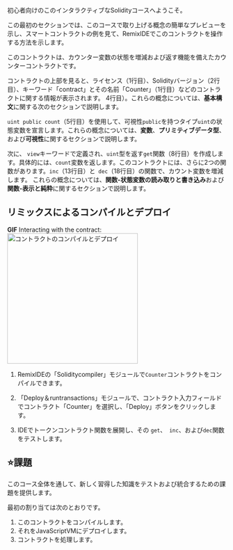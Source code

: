初心者向けのこのインタラクティブなSolidityコースへようこそ。

この最初のセクションでは、このコースで取り上げる概念の簡単なプレビューを示し、スマートコントラクトの例を見て、RemixIDEでこのコントラクトを操作する方法を示します。

このコントラクトは、カウンター変数の状態を増減および返す機能を備えたカウンターコントラクトです。

コントラクトの上部を見ると、ライセンス（1行目）、Solidityバージョン（2行目）、キーワード「contract」とその名前「Counter」（1行目）などのコントラクトに関する情報が表示されます。 4行目）。これらの概念については、**基本構文**に関する次のセクションで説明します。

`uint public count`（5行目）を使用して、可視性`public`を持つタイプ`uint`の状態変数を宣言します。これらの概念については、**変数**、**プリミティブデータ型**、および**可視性**に関するセクションで説明します。

次に、 `view`キーワードで定義され、`uint`型を返す`get`関数（8行目）を作成します。具体的には、`count`変数を返します。このコントラクトには、さらに2つの関数があります。`inc`（13行目）と` dec`（18行目）の関数で、カウント変数を増減します。
これらの概念については、**関数-状態変数の読み取りと書き込み**および**関数-表示と純粋**に関するセクションで説明します。

## リミックスによるコンパイルとデプロイ

**GIF** Interacting with the contract:
<img src = "https://github.com/dacadeorg/remixMedia/blob/main/solidity-beginner-course/introduction.gif?raw=true" alt="コントラクトのコンパイルとデプロイ" width= "300" />

1. RemixIDEの「Soliditycompiler」モジュールで`Counter`コントラクトをコンパイルできます。

2. 「Deploy＆runtransactions」モジュールで、コントラクト入力フィールドでコントラクト「Counter」を選択し、「Deploy」ボタンをクリックします。

3.  IDEでトークンコントラクト関数を展開し、その `get`、` inc`、および`dec`関数をテストします。

## ⭐️課題
このコース全体を通して、新しく習得した知識をテストおよび統合するための課題を提供します。

最初の割り当ては次のとおりです。
1. このコントラクトをコンパイルします。
2. それをJavaScriptVMにデプロイします。
3. コントラクトを処理します。